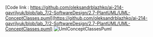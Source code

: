 [Code link : https://github.com/oleksandrblazhko/ai-214-gavrilyuk/blob/lab_7/2-SoftwareDesign/2.7-PlantUML/UML-ConceptClasses.puml](https://github.com/oleksandrblazhko/ai-214-gavrilyuk/blob/lab_7/2-SoftwareDesign/2.7-PlantUML/UML-ConceptClasses.puml)
![UmlConceptClassesPuml](https://www.planttext.com/api/plantuml/png/RL5DJyCm3BtxLrWz8lN05I4qgJVKiHsOE8V6b6XPF1oN8G7_dSIKJpM7o7v-VYzsLbcTw7I808_14mv1XaYWGIFXRjrZnscWes8NNSwK0Ip0NIR1Ly1o8eyXMNGibHEBj-HXYl767SYI58Qz9Uz5eAy2NR6T1PGtuacsmduQD1l7J0oUIK9F4sMzfHUrt3kb7-RQ9JSQznUKzIzonxB_rkl3ugkl-NxBEMZWL1ldbiktjlto-0zMb-9Gn-42rCK0rBivRx1jhx0vQpu7kS1CoGFCGWjreUT0fygegWk4aSf-O5LaxCi-0000)
